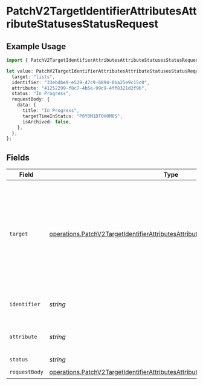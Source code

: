 # PatchV2TargetIdentifierAttributesAttributeStatusesStatusRequest

## Example Usage

```typescript
import { PatchV2TargetIdentifierAttributesAttributeStatusesStatusRequest } from "attio-js/models/operations";

let value: PatchV2TargetIdentifierAttributesAttributeStatusesStatusRequest = {
  target: "lists",
  identifier: "33ebdbe9-e529-47c9-b894-0ba25e9c15c0",
  attribute: "41252299-f8c7-4b5e-99c9-4ff8321d2f96",
  status: "In Progress",
  requestBody: {
    data: {
      title: "In Progress",
      targetTimeInStatus: "P0Y0M1DT0H0M0S",
      isArchived: false,
    },
  },
};
```

## Fields

| Field                                                                                                                                                                                    | Type                                                                                                                                                                                     | Required                                                                                                                                                                                 | Description                                                                                                                                                                              | Example                                                                                                                                                                                  |
| ---------------------------------------------------------------------------------------------------------------------------------------------------------------------------------------- | ---------------------------------------------------------------------------------------------------------------------------------------------------------------------------------------- | ---------------------------------------------------------------------------------------------------------------------------------------------------------------------------------------- | ---------------------------------------------------------------------------------------------------------------------------------------------------------------------------------------- | ---------------------------------------------------------------------------------------------------------------------------------------------------------------------------------------- |
| `target`                                                                                                                                                                                 | [operations.PatchV2TargetIdentifierAttributesAttributeStatusesStatusPathParamTarget](../../models/operations/patchv2targetidentifierattributesattributestatusesstatuspathparamtarget.md) | :heavy_check_mark:                                                                                                                                                                       | Whether the attribute is on an object or a list. Please note that company and person objects do not support status attributes at this time.                                              | lists                                                                                                                                                                                    |
| `identifier`                                                                                                                                                                             | *string*                                                                                                                                                                                 | :heavy_check_mark:                                                                                                                                                                       | N/A                                                                                                                                                                                      | 33ebdbe9-e529-47c9-b894-0ba25e9c15c0                                                                                                                                                     |
| `attribute`                                                                                                                                                                              | *string*                                                                                                                                                                                 | :heavy_check_mark:                                                                                                                                                                       | N/A                                                                                                                                                                                      | 41252299-f8c7-4b5e-99c9-4ff8321d2f96                                                                                                                                                     |
| `status`                                                                                                                                                                                 | *string*                                                                                                                                                                                 | :heavy_check_mark:                                                                                                                                                                       | N/A                                                                                                                                                                                      | In Progress                                                                                                                                                                              |
| `requestBody`                                                                                                                                                                            | [operations.PatchV2TargetIdentifierAttributesAttributeStatusesStatusRequestBody](../../models/operations/patchv2targetidentifierattributesattributestatusesstatusrequestbody.md)         | :heavy_check_mark:                                                                                                                                                                       | N/A                                                                                                                                                                                      |                                                                                                                                                                                          |